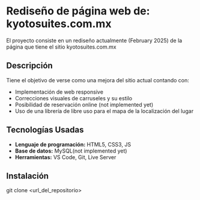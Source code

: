 # Rediseño de página web de: kyotosuites.com.mx

El proyecto consiste en un rediseño actualmente (February 2025) de la página que tiene el sitio kyotosuites.com.mx

## Descripción

Tiene el objetivo de verse como una mejora del sitio actual contando con:
- Implementación de web responsive
- Correcciones visuales de carruseles y su estilo
- Posibilidad de reservación online (not implemented yet)
- Uso de una librería de libre uso para el mapa de la localización del lugar

## Tecnologías Usadas

* **Lenguaje de programación:**  HTML5, CSS3, JS
* **Base de datos:** MySQL(not implemented yet)
* **Herramientas:** VS Code, Git, Live Server

## Instalación

git clone <url_del_repositorio>
